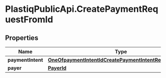 # PlastiqPublicApi.CreatePaymentRequestFromId

## Properties

Name | Type | Description | Notes
------------ | ------------- | ------------- | -------------
**paymentIntent** | [**OneOfpaymentIntentIdCreatePaymentIntentRequestPayload**](OneOfpaymentIntentIdCreatePaymentIntentRequestPayload.md) |  | [optional] 
**payer** | [**PayerId**](PayerId.md) |  | [optional] 


